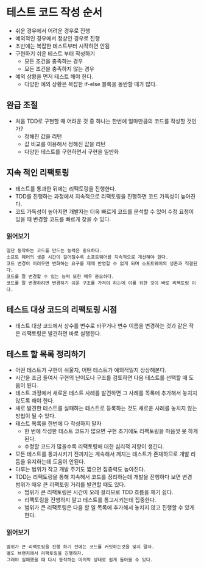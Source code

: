 # 테스트 코드 작성 순서

* 쉬운 경우에서 어려운 경우로 진행
* 예외적인 경우에서 정상인 경우로 진행
* 초반에는 복잡한 테스트부터 시작하면 안됨
* 구현하기 쉬운 테스트 부터 작성하기
    * 모든 조건을 충족하는 경우
    * 모든 조건을 충족하지 않는 경우
* 예외 상황을 먼저 테스트 해야 한다.
    * 다양한 예외 상황은 복잡한 if-else 블록을 동반할 때가 많다.

## 완급 조절

* 처음 TDD로 구현할 때 어려운 것 중 하나는 한번에 얼마만큼의 코드를 작성할 것인가?
    * 정해진 값을 리턴
    * 값 비교를 이용해서 정해진 값을 리턴
    * 다양한 테스트를 구현하면서 구현을 일반화

## 지속 적인 리팩토링

* 테스트를 통과한 뒤에는 리팩토링을 진행한다.
* TDD를 진행하는 과정에서 지속적으로 리팩토링을 진행하면 코드 가독성이 높아진다.
* 코드 가독성이 높아지면 개발자는 더욱 빠르게 코드를 분석할 수 있어 수정 요청이 있을 때
  변경할 코드를 빠르게 찾을 수 있다.

### 읽어보기

    일단 동작하는 코드를 만드는 능력은 중요하다.
    소프트 웨어의 생존 시간이 길어질수록 소프트웨어를 지속적으로 개선해야 한다.
    코드 변경이 어려우면 변화하는 요구를 제때 반영할 수 없게 되며 소프트웨어의 생존과 직결된다.
    코드를 잘 변경할 수 있는 능력 또한 매우 중요하다.
    코드를 잘 변경하려면 변경하기 쉬운 구조를 가져야 하는데 이를 위한 것이 바로 리팩토링 이다.

## 테스트 대상 코드의 리팩토링 시점

* 테스트 대상 코드에서 상수를 변수로 바꾸거나 변수 이름을 변경하는 것과 같은 작은 리팩토링은
  발견하면 바로 실행한다.

## 테스트 할 목록 정리하기

* 어떤 테스트가 구현이 쉬울지, 어떤 테스트가 예외적일지 상상해본다.
* 시간을 조금 들여서 구현의 난이도나 구조를 검토하면 다음 테스트를 선택할 때 도움이 된다.
* 테스트 과정에서 새로운 테스트 사례를 발견하면 그 사례를 목록에 추가해서 놓치지 않도록 해야 한다.
* 새로 발견한 테스트를 실패하는 테스트로 등록하는 것도 새로운 사례를 놓치지 않는 방법이 될 수 있다.
* 테스트 목록을 한번에 다 작성하지 말자
  * 한 번에 작성한 테스트 코드가 많으면 구현 초기에도 리팩토링을 마음껏 못 하게 된다.
  * 수정할 코드가 많을수록 리팩토링에 대한 심리적 저항이 생긴다.
* 모든 테스트를 통과시키기 전까지는 계속해서 깨지는 테스트가 존재하므로 개발 리듬을 유지하는데 
도움이 안된다.
* 다루는 범위가 작고 개발 주기도 짧으면 집중력도 높아진다.
* TDD는 리팩토링을 통해 지속해서 코드를 정리하는데 개발을 진행하다 보면 변경 범위가 매우 큰
리팩토링 거리를 발견할 때도 있다.
  * 범위가 큰 리팩토링은 시간이 오래 걸리므로 TDD 흐름을 깨기 쉽다.
  * 리팩토링을 진행하지 말고 테스트를 통고시키는데 집중한다.
  * 범위가 큰 리팩토링은 다음 할 일 목록에 추가해서 놓치지 않고 진행할 수 있게 한다.

### 읽어보기

    범위가 큰 리팩토링을 진행 하기 전에는 코드를 커밋하는것을 잊지 말자.
    별도 브랜치에서 리팩토링을 진행하자.
    그래야 실패했을 때 다시 동작하는 마지막 상태로 쉽게 돌아올 수 있다.
